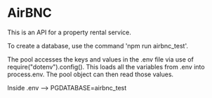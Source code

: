 # AirBNC
This is an API for a property rental service. 

To create a database, use the command 'npm run airbnc_test'. 

The pool accesses the keys and values in the .env file via use of require("dotenv").config(). 
This loads all the variables from .env into process.env. 
The pool object can then read those values. 

Inside .env --> PGDATABASE=airbnc_test 

